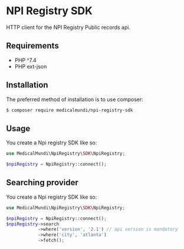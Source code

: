 # NPI Registry SDK
HTTP client for the NPI Registry Public records api.

## Requirements

- PHP ^7.4
- PHP ext-json

## Installation

The preferred method of installation is to use composer:

```bash
$ composer require medicalmundi/npi-registry-sdk
```

## Usage

You create a Npi registry SDK like so:

```php
use MedicalMundi\NpiRegistry\SDK\NpiRegistry;

$npiRegistry = NpiRegistry::connect();
```

## Searching provider

You create a Npi registry SDK like so:

```php
use MedicalMundi\NpiRegistry\SDK\NpiRegistry;

$npiRegistry = NpiRegistry::connect();
$npiRegistry->search
            ->where('version', '2.1') // api version is mandatory
            ->where('city', 'atlanta')
            ->fetch();
```

